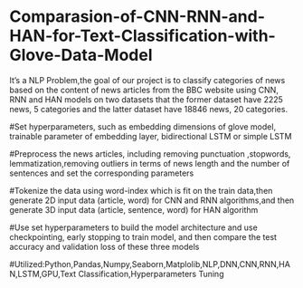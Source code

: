 # Comparasion-of-CNN-RNN-and-HAN-for-Text-Classification-with-Glove-Data-Model
It’s a NLP Problem,the goal of our project is to classify categories of news based on the content of news articles from the BBC website using CNN, RNN and HAN models on two datasets that the former dataset have 2225 news, 5 categories and the latter dataset have 18846 news, 20 categories. 

#Set hyperparameters, such as embedding dimensions of glove model, trainable parameter of  embedding layer, bidirectional LSTM or simple LSTM

#Preprocess the news articles, including removing punctuation ,stopwords, lemmatization,removing outliers in terms of news length and the number of sentences and set the corresponding parameters 

#Tokenize the data using word-index which is fit on the train data,then generate 2D input data (article, word) for CNN and RNN algorithms,and then generate 3D input data (article, sentence, word) for HAN algorithm 

#Use set hyperparameters to build the model architecture and use checkpointing, early stopping to train model, and then compare the test accuracy and validation loss of these three models 

#Utilized:Python,Pandas,Numpy,Seaborn,Matplolib,NLP,DNN,CNN,RNN,HAN,LSTM,GPU,Text Classification,Hyperparameters Tuning
